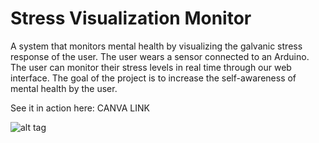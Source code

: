 Stress Visualization Monitor
=================
A system that monitors mental health by visualizing the galvanic stress response of the user. The user wears a sensor connected to an Arduino. The user can monitor their stress levels in real time through our web interface. The goal of the project is to increase the self-awareness of mental health by the user.

See it in action here: CANVA LINK

![alt tag](https://raw.githubusercontent.com/adamgillfillan/mental_health_app/master/logo-mhv.png)
